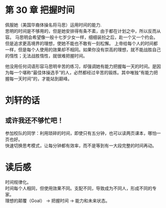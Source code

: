 # 第 30 章 把握时间

佩服她（美国华裔体操名将马思）运用时间的能力.  
思明的时间是不够用的，但是她安排得有条不紊，由于都在计划之中，所以反而从容。
马思明会希望像一般十七岁少女一样，细细装扮之后，赴一个又一个约会。但是追求更高境界的理想，使她不能也不敢有一刻松懈。
上帝给每个人的时间都一样，但是每个人使用的效果却不相同。如果你没有崇高的理想，就不能战胜自己的惰性；无法战胜惰性，就很难把握时间。

他没用任何词语形容马思明辛苦的练习，却强调她有能力把握每一天的时间。是因为每一个堪称“最佳体操选手”的人，必然都经过辛苦的锻炼。其中唯独“有能力把握每一天时间”的，才能站到巅峰。

# 刘轩的话

## 或许我还不够忙吧！

参加校队的同学：利用琐碎的时间，即使只有五分钟，也可以读两页课本，哪怕一页也好。  
快速切换思考模式，让每分钟都有效率，而不是等到有一大段完整的时间再动。

# 读后感

时间规律化。  
时间每个人相同，但使用效果不同。支配不同，导致成为不同人，形成不同的专家。  
理想的颠覆（Goal） -> 把握时间 -> 能力和未来状态。
